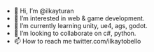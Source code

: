 - 👋 Hi, I’m @ilkayturan
- 👀 I’m interested in web & game development.
- 🌱 I’m currently learning unity, ue4, ags, godot.
- 💞️ I’m looking to collaborate on c#, python.
- 📫 How to reach me twitter.com/ilkaytobello

<!---
ilkayturan/ilkayturan is a ✨ special ✨ repository because its `README.md` (this file) appears on your GitHub profile.
You can click the Preview link to take a look at your changes.
--->
